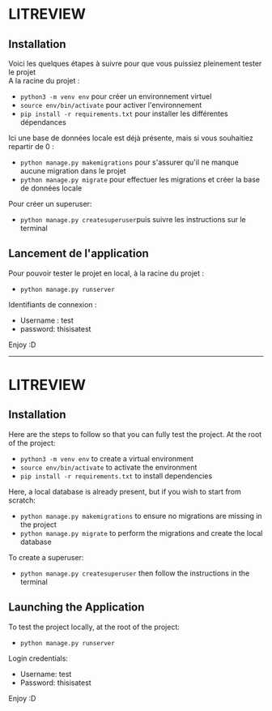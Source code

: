 # LITREVIEW

## Installation

Voici les quelques étapes à suivre pour que vous puissiez pleinement tester le
projet  
A la racine du projet :

- `python3 -m venv env` pour créer un environnement virtuel
- `source env/bin/activate` pour activer l'environnement
- `pip install -r requirements.txt` pour installer les différentes dépendances

Ici une base de données locale est déjà présente, mais si vous souhaitiez
repartir de 0 :

- `python manage.py makemigrations` pour s'assurer qu'il ne manque aucune
  migration dans le projet
- `python manage.py migrate` pour effectuer les migrations et créer la base de
  données locale

Pour créer un superuser:

- `python manage.py createsuperuser`puis suivre les instructions sur le
  terminal

## Lancement de l'application

Pour pouvoir tester le projet en local, à la racine du projet :

- `python manage.py runserver`

Identifiants de connexion :

- Username : test
- password: thisisatest

Enjoy :D

------------ 

# LITREVIEW

## Installation

Here are the steps to follow so that you can fully test the project.
At the root of the project:

- `python3 -m venv env` to create a virtual environment
- `source env/bin/activate` to activate the environment
- `pip install -r requirements.txt` to install dependencies

Here, a local database is already present, but if you wish to start from
scratch:

- `python manage.py makemigrations` to ensure no migrations are missing in the
  project
- `python manage.py migrate` to perform the migrations and create the local
  database

To create a superuser:

- `python manage.py createsuperuser` then follow the instructions in the
  terminal

## Launching the Application

To test the project locally, at the root of the project:

- `python manage.py runserver`

Login credentials:

- Username: test
- Password: thisisatest

Enjoy :D

